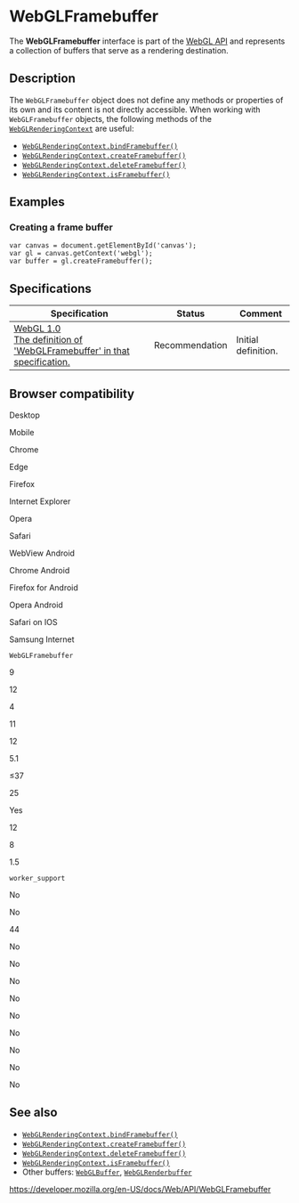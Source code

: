 WebGLFramebuffer
================

The **WebGLFramebuffer** interface is part of the [WebGL API](webgl_api) and represents a collection of buffers that serve as a rendering destination.

Description
-----------

The `WebGLFramebuffer` object does not define any methods or properties of its own and its content is not directly accessible. When working with `WebGLFramebuffer` objects, the following methods of the [`WebGLRenderingContext`](webglrenderingcontext) are useful:

-   [`WebGLRenderingContext.bindFramebuffer()`](webglrenderingcontext/bindframebuffer)
-   [`WebGLRenderingContext.createFramebuffer()`](webglrenderingcontext/createframebuffer)
-   [`WebGLRenderingContext.deleteFramebuffer()`](webglrenderingcontext/deleteframebuffer)
-   [`WebGLRenderingContext.isFramebuffer()`](webglrenderingcontext/isframebuffer)

Examples
--------

### Creating a frame buffer

    var canvas = document.getElementById('canvas');
    var gl = canvas.getContext('webgl');
    var buffer = gl.createFramebuffer();

Specifications
--------------

<table><thead><tr class="header"><th>Specification</th><th>Status</th><th>Comment</th></tr></thead><tbody><tr class="odd"><td><a href="https://www.khronos.org/registry/webgl/specs/latest/1.0/#5.5">WebGL 1.0<br />
<span class="small">The definition of 'WebGLFramebuffer' in that specification.</span></a></td><td><span class="spec-rec">Recommendation</span></td><td>Initial definition.</td></tr></tbody></table>

Browser compatibility
---------------------

Desktop

Mobile

Chrome

Edge

Firefox

Internet Explorer

Opera

Safari

WebView Android

Chrome Android

Firefox for Android

Opera Android

Safari on IOS

Samsung Internet

`WebGLFramebuffer`

9

12

4

11

12

5.1

≤37

25

Yes

12

8

1.5

`worker_support`

No

No

44

No

No

No

No

No

No

No

No

No

See also
--------

-   [`WebGLRenderingContext.bindFramebuffer()`](webglrenderingcontext/bindframebuffer)
-   [`WebGLRenderingContext.createFramebuffer()`](webglrenderingcontext/createframebuffer)
-   [`WebGLRenderingContext.deleteFramebuffer()`](webglrenderingcontext/deleteframebuffer)
-   [`WebGLRenderingContext.isFramebuffer()`](webglrenderingcontext/isframebuffer)
-   Other buffers: [`WebGLBuffer`](webglbuffer), [`WebGLRenderbuffer`](webglrenderbuffer)

<a href="https://developer.mozilla.org/en-US/docs/Web/API/WebGLFramebuffer" class="_attribution-link">https://developer.mozilla.org/en-US/docs/Web/API/WebGLFramebuffer</a>
